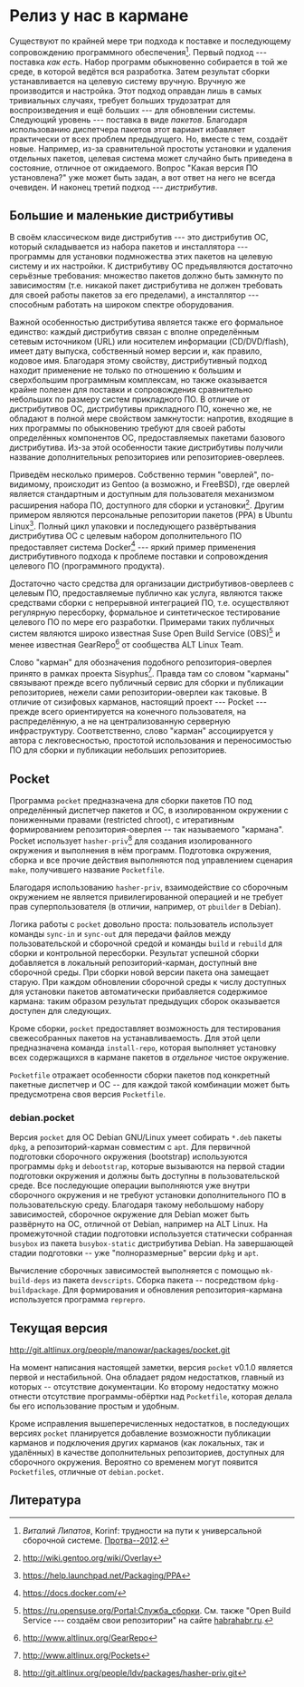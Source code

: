 Релиз у нас в кармане
=====================

Существуют по крайней мере три подхода к поставке и последующему
сопровождению программного обеспечения[^1]. Первый подход --- поставка
*как есть*. Набор программ обыкновенно собирается в той же среде, в
которой ведётся вся разработка. Затем результат сборки устанавливается
на целевую систему вручную. Вручную же производится и настройка. Этот
подход оправдан лишь в самых тривиальных случаях, требует больших
трудозатрат для воспроизведения и ещё больших --- для обновлении
системы. Следующий уровень --- поставка в виде *пакетов*. Благодаря
использованию диспетчера пакетов этот вариант избавляет практически от
всех проблем предыдущего. Но, вместе с тем, создаёт новые. Например,
из-за сравнительной простоты установки и удаления отдельных пакетов,
целевая система может случайно быть приведена в состояние, отличное от
ожидаемого. Вопрос "Какая версия ПО установлена?" уже может быть
задан, а вот ответ на него не всегда очевиден. И наконец третий
подход --- *дистрибутив*.


Большие и маленькие дистрибутивы
--------------------------------

В своём классическом виде дистрибутив --- это дистрибутив ОС, который
складывается из набора пакетов и инсталлятора --- программы для
установки подмножества этих пакетов на целевую систему и их
настройки. К дистрибутиву ОС предъявляются достаточно  серьёзные
требования: множество пакетов должно быть замкнуто по зависимостям
(т.е. никакой пакет дистрибутива не должен требовать для своей работы
пакетов за его пределами), а инсталлятор --- способным работать на
широком спектре оборудования.

Важной особенностью дистрибутива является также его
формальное единство: каждый дистрибутив связан с вполне определённым
сетевым источником (URL) или носителем информации (CD/DVD/flash),
имеет дату выпуска, собственный номер версии и, как правило, кодовое
имя. Благодаря этому свойству, дистрибутивный подход находит
применение не только по отношению к большим и сверхбольшим программным
комплексам, но также оказывается крайне полезен для поставки и
сопровождения сравнительно небольших по размеру систем прикладного
ПО. В отличие от дистрибутивов ОС, дистрибутивы прикладного ПО,
конечно же, не обладают в полной мере свойством замкнутости: напротив,
входящие в них программы по обыкновению требуют для своей работы
определённых компонентов ОС, предоставляемых пакетами базового
дистрибутива. Из-за этой особенности такие дистрибутивы получили
название дополнительных репозиториев или репозиториев-оверлеев.

Приведём несколько примеров. Собственно термин "оверлей", по-видимому,
происходит из Gentoo (а возможно, и FreeBSD), где оверлей является
стандартным и доступным для пользователя механизмом расширения набора
ПО, доступного для сборки и установки[^2]. Другим примером являются
персональные репозитории пакетов (PPA) в Ubuntu Linux[^3]. Полный
цикл упаковки и последующего развёртывания дистрибутива ОС с целевым
набором дополнительного ПО предоставляет система Docker[^4] --- яркий
пример применения дистрибутивного подхода к проблеме поставки и
сопровождения целевого ПО (программного продукта).

Достаточно часто средства для организации дистрибутивов-оверлеев с
целевым ПО, предоставляемые публично как услуга, являются также
средствами сборки с непрерывной интеграцией ПО, т.е. осуществляют
регулярную пересборку, формальное и синтетическое тестирование
целевого ПО по мере его разработки. Примерами таких публичных систем
являются широко известная Suse Open Build Service (OBS)[^5] и менее
известная GearRepo[^6] от сообщества ALT Linux Team.

Слово "карман" для обозначения подобного репозитория-оверлея принято в
рамках проекта Sisyphus[^7]. Правда там со словом "карманы" связывают
прежде всего публичный сервис для сборки и публикации репозиториев,
нежели сами репозитории-оверлеи как таковые. В отличие от сизифовых
карманов, настоящий проект --- Pocket --- прежде всего ориентируется
на конечного пользователя, на распределённую, а не на централизованную
серверную инфраструктуру. Соответственно, слово "карман" ассоциируется
у автора с лекговесностью, простотой использования и переносимостью ПО
для сборки и публикации небольших репозиториев.


Pocket
------

Программа `pocket` предназначена для сборки пакетов ПО под
определённый диспетчер пакетов и ОС, в изолированном окружении с
пониженными правами (restricted chroot), с итеративным формированием
репозитория-оверлея -- так называемого "кармана". Pocket использует
`hasher-priv`[^8] для создания изолированного окружения и выполнения в
нём программ. Подготовка окружения, сборка и все прочие действия
выполняются под управлением сценария `make`, получившего название
`Pocketfile`.

Благодаря использованию `hasher-priv`, взаимодействие со сборочным
окружением не является привилегированной операцией и не требует прав
суперпользователя (в отличии, например, от `pbuilder` в Debian).

Логика работы с `pocket` довольно проста: пользователь использует
команды `sync-in` и `sync-out` для передачи файлов между
пользовательской и сборочной средой и команды `build` и `rebuild` для
сборки и контрольной пересборки. Результат успешной сборки добавляется
в локальный репозиторий-карман, доступный вне сборочной среды. При
сборки новой версии пакета она замещает старую. При каждом обновлении
сборочной среды к числу доступных для установки пакетов автоматически
прибавляется содержимое кармана: таким образом результат предыдущих
сборок оказывается доступен для следующих.

Кроме сборки, `pocket` предоставляет возможность для тестирования
свежесобранных пакетов на устанавливаемость. Для этой цели
предназначена команда `install-repo`, которая выполняет установку всех
содержащихся в кармане пакетов в *отдельное* чистое окружение.

`Pocketfile` отражает особенности сборки пакетов под конкретный
пакетные диспетчер и ОС -- для каждой такой комбинации может быть
предусмотрена своя версия `Pocketfile`.

### debian.pocket

Версия `pocket` для ОС Debian GNU/Linux умеет собирать `*.deb` пакеты
`dpkg`, а репозиторий-карман совместим с `apt`. Для первичной
подготовки сборочного окружения (bootstrap) используются программы
`dpkg` и `debootstrap`, которые вызываются на первой стадии подготовки
окружения и должны быть доступны в пользовательской среде. Все
последующие операции выполняются уже внутри сборочного окружения и не
требуют установки дополнительного ПО в пользовательскую
среду. Благодаря такому небольшому набору зависимостей, сборочное
окружение для Debian может быть развёрнуто на ОС, отличной от Debian,
например на ALT Linux. На промежуточной стадии подготовки используется
статически собранная `busybox` из пакета `busybox-static` дистрибутива
Debian. На завершающей стадии подготовки -- уже "полноразмерные"
версии `dpkg` и `apt`.

Вычисление сборочных зависимостей выполняется с помощью
`mk-build-deps` из пакета `devscripts`. Сборка пакета -- посредством
`dpkg-buildpackage`. Для формирования и обновления репозитория-кармана
используется программа `reprepro`.


Текущая версия
--------------

<http://git.altlinux.org/people/manowar/packages/pocket.git>

На момент написания настоящей заметки, версия `pocket` v0.1.0 является
первой и нестабильной. Она обладает рядом недостатков, главный из
которых -- отсутствие документации. Ко второму недостатку можно
отнести отсутствие программы-обёртки над `Pocketfile`, которая делала
бы его использование простым и удобным.

Кроме исправления вышеперечисленных недостатков, в последующих версиях
`pocket` планируется добавление возможности публикации карманов и
подключения других карманов (как локальных, так и удалённых) в
качестве дополнительных репозиториев, доступных для сборочного
окружения. Вероятно со временем могут появится `Pocketfile`s,
отличные от `debian.pocket`.


Литература
----------

[^1]: *Виталий Липатов*, Korinf: трудности на пути к универсальной
сборочной системе. [Протва--2012](http://www.altlinux.ru/media/protva-2012.pdf).
[^2]: <http://wiki.gentoo.org/wiki/Overlay>
[^3]: <https://help.launchpad.net/Packaging/PPA>
[^4]: <https://docs.docker.com/>
[^5]: <https://ru.opensuse.org/Portal:Служба_сборки>. См. также
"Open Build Service --- создаём свои репозитории" на сайте
[habrahabr.ru](http://habrahabr.ru/post/160609/).
[^6]: <http://www.altlinux.org/GearRepo>
[^7]: <http://www.altlinux.org/Pockets>
[^8]: <http://git.altlinux.org/people/ldv/packages/hasher-priv.git>
